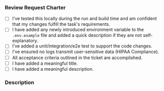 ### Review Request Charter

- [ ] I've tested this locally during the run and build time and am confident that my changes fulfill the task's requirements.
- [ ] I have added any newly introduced environment variable to the `.env.example` file and added a quick description if they are not self-explanatory.
- [ ] I’ve added a unit/integration/e2e test to support the code changes.
- [ ] I've ensured no logs transmit user-sensitive data (HIPAA Compliance).
- [ ] All acceptance criteria outlined in the ticket are accomplished.
- [ ] I have added a meaningful title.
- [ ] I have added a meaningful description.

### Description

